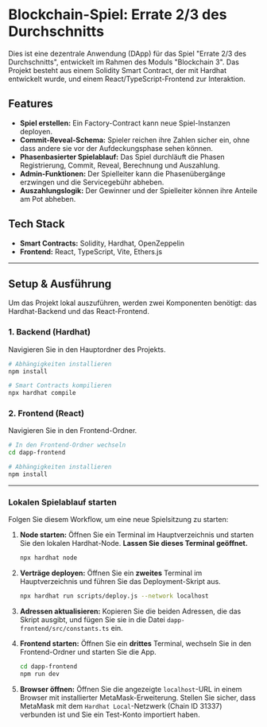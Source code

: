 # Blockchain-Spiel: Errate 2/3 des Durchschnitts

Dies ist eine dezentrale Anwendung (DApp) für das Spiel "Errate 2/3 des Durchschnitts", entwickelt im Rahmen des Moduls "Blockchain 3". Das Projekt besteht aus einem Solidity Smart Contract, der mit Hardhat entwickelt wurde, und einem React/TypeScript-Frontend zur Interaktion.

## Features

* **Spiel erstellen:** Ein Factory-Contract kann neue Spiel-Instanzen deployen.
* **Commit-Reveal-Schema:** Spieler reichen ihre Zahlen sicher ein, ohne dass andere sie vor der Aufdeckungsphase sehen können.
* **Phasenbasierter Spielablauf:** Das Spiel durchläuft die Phasen Registrierung, Commit, Reveal, Berechnung und Auszahlung.
* **Admin-Funktionen:** Der Spielleiter kann die Phasenübergänge erzwingen und die Servicegebühr abheben.
* **Auszahlungslogik:** Der Gewinner und der Spielleiter können ihre Anteile am Pot abheben.

## Tech Stack

* **Smart Contracts:** Solidity, Hardhat, OpenZeppelin
* **Frontend:** React, TypeScript, Vite, Ethers.js

---

## Setup & Ausführung

Um das Projekt lokal auszuführen, werden zwei Komponenten benötigt: das Hardhat-Backend und das React-Frontend.

### 1. Backend (Hardhat)

Navigieren Sie in den Hauptordner des Projekts.

```bash
# Abhängigkeiten installieren
npm install

# Smart Contracts kompilieren
npx hardhat compile
```

### 2. Frontend (React)

Navigieren Sie in den Frontend-Ordner.

```bash
# In den Frontend-Ordner wechseln
cd dapp-frontend

# Abhängigkeiten installieren
npm install
```

---

### Lokalen Spielablauf starten

Folgen Sie diesem Workflow, um eine neue Spielsitzung zu starten:

1.  **Node starten:** Öffnen Sie ein Terminal im Hauptverzeichnis und starten Sie den lokalen Hardhat-Node. **Lassen Sie dieses Terminal geöffnet.**
    ```bash
    npx hardhat node
    ```

2.  **Verträge deployen:** Öffnen Sie ein **zweites** Terminal im Hauptverzeichnis und führen Sie das Deployment-Skript aus.
    ```bash
    npx hardhat run scripts/deploy.js --network localhost
    ```

3.  **Adressen aktualisieren:** Kopieren Sie die beiden Adressen, die das Skript ausgibt, und fügen Sie sie in die Datei `dapp-frontend/src/constants.ts` ein.

4.  **Frontend starten:** Öffnen Sie ein **drittes** Terminal, wechseln Sie in den Frontend-Ordner und starten Sie die App.
    ```bash
    cd dapp-frontend
    npm run dev
    ```

5.  **Browser öffnen:** Öffnen Sie die angezeigte `localhost`-URL in einem Browser mit installierter MetaMask-Erweiterung. Stellen Sie sicher, dass MetaMask mit dem `Hardhat Local`-Netzwerk (Chain ID 31337) verbunden ist und Sie ein Test-Konto importiert haben.